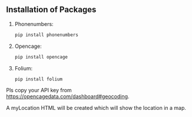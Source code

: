 ## Installation of Packages

1. Phonenumbers:

   ```bash
   pip install phonenumbers
   ```

2. Opencage:

    ```bash
    pip install opencage
    ```

3. Folium:

    
    ```bash
    pip install folium
    ```


Pls copy your API key from https://opencagedata.com/dashboard#geocoding.

A myLocation HTML will be created which will show the location in a map.